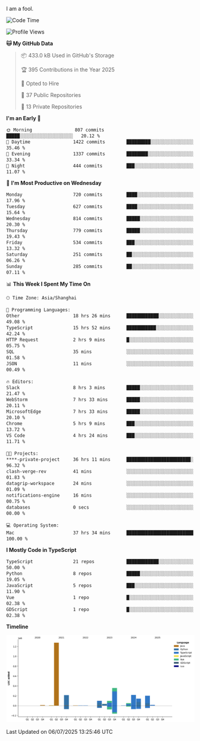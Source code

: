 I am a fool.

<!--START_SECTION:waka-->
![Code Time](http://img.shields.io/badge/Code%20Time-3%2C265%20hrs%2012%20mins-blue)

![Profile Views](http://img.shields.io/badge/Profile%20Views-2-blue)

**🐱 My GitHub Data** 

> 📦 433.0 kB Used in GitHub's Storage 
 > 
> 🏆 395 Contributions in the Year 2025
 > 
> 💼 Opted to Hire
 > 
> 📜 37 Public Repositories 
 > 
> 🔑 13 Private Repositories 
 > 
**I'm an Early 🐤** 

```text
🌞 Morning                807 commits         █████░░░░░░░░░░░░░░░░░░░░   20.12 % 
🌆 Daytime                1422 commits        █████████░░░░░░░░░░░░░░░░   35.46 % 
🌃 Evening                1337 commits        ████████░░░░░░░░░░░░░░░░░   33.34 % 
🌙 Night                  444 commits         ███░░░░░░░░░░░░░░░░░░░░░░   11.07 % 
```
📅 **I'm Most Productive on Wednesday** 

```text
Monday                   720 commits         ████░░░░░░░░░░░░░░░░░░░░░   17.96 % 
Tuesday                  627 commits         ████░░░░░░░░░░░░░░░░░░░░░   15.64 % 
Wednesday                814 commits         █████░░░░░░░░░░░░░░░░░░░░   20.30 % 
Thursday                 779 commits         █████░░░░░░░░░░░░░░░░░░░░   19.43 % 
Friday                   534 commits         ███░░░░░░░░░░░░░░░░░░░░░░   13.32 % 
Saturday                 251 commits         ██░░░░░░░░░░░░░░░░░░░░░░░   06.26 % 
Sunday                   285 commits         ██░░░░░░░░░░░░░░░░░░░░░░░   07.11 % 
```


📊 **This Week I Spent My Time On** 

```text
🕑︎ Time Zone: Asia/Shanghai

💬 Programming Languages: 
Other                    18 hrs 26 mins      ████████████░░░░░░░░░░░░░   49.08 % 
TypeScript               15 hrs 52 mins      ███████████░░░░░░░░░░░░░░   42.24 % 
HTTP Request             2 hrs 9 mins        █░░░░░░░░░░░░░░░░░░░░░░░░   05.75 % 
SQL                      35 mins             ░░░░░░░░░░░░░░░░░░░░░░░░░   01.58 % 
JSON                     11 mins             ░░░░░░░░░░░░░░░░░░░░░░░░░   00.49 % 

🔥 Editors: 
Slack                    8 hrs 3 mins        █████░░░░░░░░░░░░░░░░░░░░   21.47 % 
WebStorm                 7 hrs 33 mins       █████░░░░░░░░░░░░░░░░░░░░   20.11 % 
MicrosoftEdge            7 hrs 33 mins       █████░░░░░░░░░░░░░░░░░░░░   20.10 % 
Chrome                   5 hrs 9 mins        ███░░░░░░░░░░░░░░░░░░░░░░   13.72 % 
VS Code                  4 hrs 24 mins       ███░░░░░░░░░░░░░░░░░░░░░░   11.71 % 

🐱‍💻 Projects: 
****-private-project     36 hrs 11 mins      ████████████████████████░   96.32 % 
clash-verge-rev          41 mins             ░░░░░░░░░░░░░░░░░░░░░░░░░   01.83 % 
datagrip-workspace       24 mins             ░░░░░░░░░░░░░░░░░░░░░░░░░   01.09 % 
notifications-engine     16 mins             ░░░░░░░░░░░░░░░░░░░░░░░░░   00.75 % 
databases                0 secs              ░░░░░░░░░░░░░░░░░░░░░░░░░   00.00 % 

💻 Operating System: 
Mac                      37 hrs 34 mins      █████████████████████████   100.00 % 
```

**I Mostly Code in TypeScript** 

```text
TypeScript               21 repos            ████████████░░░░░░░░░░░░░   50.00 % 
Python                   8 repos             █████░░░░░░░░░░░░░░░░░░░░   19.05 % 
JavaScript               5 repos             ███░░░░░░░░░░░░░░░░░░░░░░   11.90 % 
Vue                      1 repo              █░░░░░░░░░░░░░░░░░░░░░░░░   02.38 % 
GDScript                 1 repo              █░░░░░░░░░░░░░░░░░░░░░░░░   02.38 % 
```



**Timeline**

![Lines of Code chart](https://raw.githubusercontent.com/VeejaLiu/VeejaLiu/master/assets/bar_graph.png)


 Last Updated on 06/07/2025 13:25:46 UTC
<!--END_SECTION:waka-->
